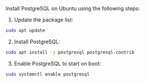 Install PostgreSQL on Ubuntu using the following steps:

1. Update the package list:
```sh
sudo apt update
```

2. Install PostgreSQL:
```sh
sudo apt install -y postgresql postgresql-contrib
```

3. Enable PostgreSQL to start on boot:
```sh
sudo systemctl enable postgresql
```
